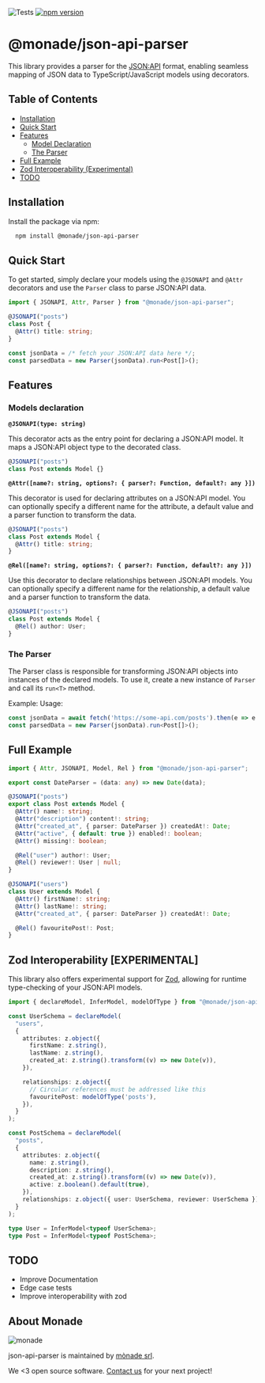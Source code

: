 ![Tests](https://github.com/monade/json-api-parser/actions/workflows/test.yml/badge.svg)
[![npm version](https://badge.fury.io/js/@monade%2Fjson-api-parser.svg)](https://badge.fury.io/js/@monade%2Fjson-api-parser)

# @monade/json-api-parser

This library provides a parser for the [JSON:API](https://jsonapi.org/) format, enabling seamless mapping of JSON data to TypeScript/JavaScript models using decorators.

## Table of Contents
- [Installation](#installation)
- [Quick Start](#quick-start)
- [Features](#features)
    - [Model Declaration](#model-declaration)
    - [The Parser](#the-parser)
- [Full Example](#full-example)
- [Zod Interoperability (Experimental)](#zod-interoperability-experimental)
- [TODO](#todo)


## Installation

Install the package via npm:

```bash
  npm install @monade/json-api-parser
```

## Quick Start
To get started, simply declare your models using the `@JSONAPI` and `@Attr` decorators and use the `Parser` class to parse JSON:API data.

```typescript
import { JSONAPI, Attr, Parser } from "@monade/json-api-parser";

@JSONAPI("posts")
class Post {
  @Attr() title: string;
}

const jsonData = /* fetch your JSON:API data here */;
const parsedData = new Parser(jsonData).run<Post[]>();
```

## Features
### Models declaration
**`@JSONAPI(type: string)`**

This decorator acts as the entry point for declaring a JSON:API model. It maps a JSON:API object type to the decorated class.

```typescript
@JSONAPI("posts")
class Post extends Model {}
```

**`@Attr([name?: string, options?: { parser?: Function, default?: any }])`**

This decorator is used for declaring attributes on a JSON:API model. You can optionally specify a different name for the attribute, a default value and a parser function to transform the data.

```typescript
@JSONAPI("posts")
class Post extends Model {
  @Attr() title: string;
}
```

**`@Rel([name?: string, options?: { parser?: Function, default?: any }])`**

Use this decorator to declare relationships between JSON:API models. You can optionally specify a different name for the relationship, a default value and a parser function to transform the data.

```typescript
@JSONAPI("posts")
class Post extends Model {
  @Rel() author: User;
}
```

### The Parser
The Parser class is responsible for transforming JSON:API objects into instances of the declared models. To use it, create a new instance of `Parser` and call its `run<T>` method.

Example:
Usage:
```typescript
const jsonData = await fetch('https://some-api.com/posts').then(e => e.json());
const parsedData = new Parser(jsonData).run<Post[]>();
```

## Full Example

```typescript
import { Attr, JSONAPI, Model, Rel } from "@monade/json-api-parser";

export const DateParser = (data: any) => new Date(data);

@JSONAPI("posts")
export class Post extends Model {
  @Attr() name!: string;
  @Attr("description") content!: string;
  @Attr("created_at", { parser: DateParser }) createdAt!: Date;
  @Attr("active", { default: true }) enabled!: boolean;
  @Attr() missing!: boolean;

  @Rel("user") author!: User;
  @Rel() reviewer!: User | null;
}

@JSONAPI("users")
class User extends Model {
  @Attr() firstName!: string;
  @Attr() lastName!: string;
  @Attr("created_at", { parser: DateParser }) createdAt!: Date;

  @Rel() favouritePost!: Post;
}
```

## Zod Interoperability [EXPERIMENTAL]
This library also offers experimental support for [Zod](https://zod.dev/), allowing for runtime type-checking of your JSON:API models.

```typescript
import { declareModel, InferModel, modelOfType } from "@monade/json-api-parser/zod";

const UserSchema = declareModel(
  "users",
  {
    attributes: z.object({
      firstName: z.string(),
      lastName: z.string(),
      created_at: z.string().transform((v) => new Date(v)),
    }),

    relationships: z.object({
      // Circular references must be addressed like this
      favouritePost: modelOfType('posts'),
    }),
  }
);

const PostSchema = declareModel(
  "posts",
  {
    attributes: z.object({
      name: z.string(),
      description: z.string(),
      created_at: z.string().transform((v) => new Date(v)),
      active: z.boolean().default(true),
    }),
    relationships: z.object({ user: UserSchema, reviewer: UserSchema })
  }
);

type User = InferModel<typeof UserSchema>;
type Post = InferModel<typeof PostSchema>;
```

## TODO
* Improve Documentation
* Edge case tests
* Improve interoperability with zod


About Monade
----------------

![monade](https://monade.io/wp-content/uploads/2023/02/logo-monade.svg)

json-api-parser is maintained by [mònade srl](https://monade.io/en/home-en/).

We <3 open source software. [Contact us](https://monade.io/en/contact-us/) for your next project!
